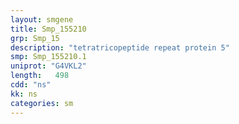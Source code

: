 ```yaml
---
layout: smgene
title: Smp_155210
grp: Smp_15
description: "tetratricopeptide repeat protein 5"
smp: Smp_155210.1
uniprot: "G4VKL2"
length:   498
cdd: "ns"
kk: ns
categories: sm
---
```

